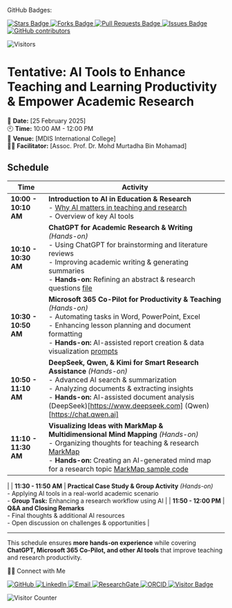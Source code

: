 GitHub Badges:

<a href="https://github.com/drMurtadha/short-course/stargazers">
  <img src="https://img.shields.io/github/stars/drMurtadha/short-course" alt="Stars Badge"/>
</a>

<a href="https://github.com/drMurtadha/short-course/network/members">
  <img src="https://img.shields.io/github/forks/drMurtadha/short-course" alt="Forks Badge"/>
</a>

<a href="https://github.com/drMurtadha/short-course/pulls">
  <img src="https://img.shields.io/github/issues-pr/drMurtadha/short-course" alt="Pull Requests Badge"/>
</a>

<a href="https://github.com/drMurtadha/short-course">
  <img src="https://img.shields.io/github/issues/drMurtadha/short-course" alt="Issues Badge"/>
</a>

<a href="https://github.com/drMurtadha/short-course/graphs/contributors">
  <img alt="GitHub contributors" src="https://img.shields.io/github/contributors/drMurtadha/short-course?color=2b9348">
</a>

![Visitors](https://api.visitorbadge.io/api/visitors?path=https%3A%2F%2Fgithub.com%2FdrMurtadha%2Fshort-course&labelColor=%23d9e3f0&countColor=%23697689&style=flat)
# **Tentative: AI Tools to Enhance Teaching and Learning Productivity & Empower Academic Research**

📅 **Date:** [25 February 2025]  
🕙 **Time:** 10:00 AM - 12:00 PM  
📍 **Venue:** [MDIS International College]  
👨‍🏫 **Facilitator:** [Assoc. Prof. Dr. Mohd Murtadha Bin Mohamad]  

## **Schedule**

| **Time**  | **Activity** |
|-----------|-------------|
| **10:00 - 10:10 AM** | **Introduction to AI in Education & Research**  <br> - [Why AI matters in teaching and research](https://www.canva.com/design/DAGfECzEqgo/fYATCQWL_-gFdUU4JrQVdA/view?utm_content=DAGfECzEqgo&utm_campaign=designshare&utm_medium=link2&utm_source=uniquelinks&utlId=h4fa07087f1) <br> - Overview of key AI tools |
| **10:10 - 10:30 AM** | **ChatGPT for Academic Research & Writing** *(Hands-on)*  <br> - Using ChatGPT for brainstorming and literature reviews <br> - Improving academic writing & generating summaries <br> - **Hands-on:** Refining an abstract & research questions [file](https://github.com/drMurtadha/short-course/blob/main/SSDWSN_A_Scalable_Software-Defined_Wireless_Sensor_Networks-2.pdf)|
| **10:30 - 10:50 AM** | **Microsoft 365 Co-Pilot for Productivity & Teaching** *(Hands-on)*  <br> - Automating tasks in Word, PowerPoint, Excel <br> - Enhancing lesson planning and document formatting <br> - **Hands-on:** AI-assisted report creation & data visualization [prompts](https://github.com/drMurtadha/short-course/blob/main/report_datavisual.md)|
| **10:50 - 11:10 AM** | **DeepSeek, Qwen, & Kimi for Smart Research Assistance** *(Hands-on)*  <br> - Advanced AI search & summarization <br> - Analyzing documents & extracting insights <br> - **Hands-on:** AI-assisted document analysis (DeepSeek)[https://www.deepseek.com] (Qwen)[https://chat.qwen.ai] |
| **11:10 - 11:30 AM** | **Visualizing Ideas with MarkMap & Multidimensional Mind Mapping** *(Hands-on)*  <br> - Organizing thoughts for teaching & research [MarkMap](https://markmap.js.org/repl) <br> - **Hands-on:** Creating an AI-generated mind map for a research topic [MarkMap sample code](https://github.com/drMurtadha/short-course/blob/main/markmap.md)
|
| **11:30 - 11:50 AM** | **Practical Case Study & Group Activity** *(Hands-on)*  <br> - Applying AI tools in a real-world academic scenario <br> - **Group Task:** Enhancing a research workflow using AI |
| **11:50 - 12:00 PM** | **Q&A and Closing Remarks**  <br> - Final thoughts & additional AI resources <br> - Open discussion on challenges & opportunities |

---

This schedule ensures **more hands-on experience** while covering **ChatGPT, Microsoft 365 Co-Pilot, and other AI tools** that improve teaching and research productivity. 

🙌🏻 Connect with Me

<p align="left">
    <a href="https://github.com/drMurtadha" target="_blank">
        <img alt="GitHub" src="https://img.shields.io/badge/-@drMurtadha-181717?style=flat-square&logo=GitHub&logoColor=white">
    </a>
  <a href="https://www.linkedin.com/in/mohd-murtadha-mohamad" target="_blank">
    <img alt="LinkedIn" src="https://img.shields.io/badge/-Mohd%20Murtadha%20Mohamad-blue?style=flat-square&logo=Linkedin&logoColor=white">
</a>
    <a href="mailto:murtadha@utm.my" target="_blank">
        <img alt="Email" src="https://img.shields.io/badge/-murtadha@utm.my-c14438?style=flat-square&logo=Gmail&logoColor=white">
    </a>
    <a href="https://www.researchgate.net/profile/Mohd-Mohamad-13" target="_blank">
        <img alt="ResearchGate" src="https://img.shields.io/badge/-ResearchGate-00CCBB?style=flat-square&logo=ResearchGate&logoColor=white">
    </a>
    <a href="https://orcid.org/0000-0002-1478-0138" target="_blank">
        <img alt="ORCID" src="https://img.shields.io/badge/-ORCID-A6CE39?style=flat-square&logo=ORCID&logoColor=white">
    </a> 
    <a href="https://visitorbadge.io/status?path=https%3A%2F%2Fgithub.com%2FdrMurtadha" target="_blank">
        <img alt="Visitor Badge" src="https://api.visitorbadge.io/api/visitors?path=https%3A%2F%2Fgithub.com%2FdrMurtadha&labelColor=%23697689&countColor=%23555555&style=plastic">
    </a>
</p>

![Visitor Counter](https://hit.yhype.me/github/profile?user_id=81284918)
